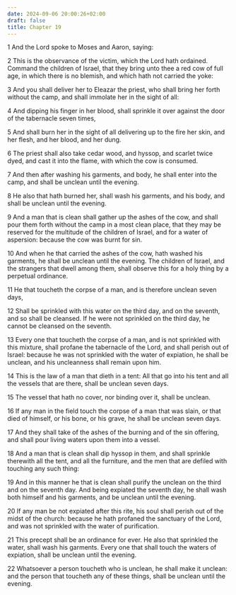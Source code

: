 ```yaml
---
date: 2024-09-06 20:00:26+02:00
draft: false
title: Chapter 19
---
```




1 And the Lord spoke to Moses and Aaron, saying:

2 This is the observance of the victim, which the Lord hath ordained. Command the children of Israel, that they bring unto thee a red cow of full age, in which there is no blemish, and which hath not carried the yoke:

3 And you shall deliver her to Eleazar the priest, who shall bring her forth without the camp, and shall immolate her in the sight of all:

4 And dipping his finger in her blood, shall sprinkle it over against the door of the tabernacle seven times,

5 And shall burn her in the sight of all delivering up to the fire her skin, and her flesh, and her blood, and her dung.

6 The priest shall also take cedar wood, and hyssop, and scarlet twice dyed, and cast it into the flame, with which the cow is consumed.

7 And then after washing his garments, and body, he shall enter into the camp, and shall be unclean until the evening.

8 He also that hath burned her, shall wash his garments, and his body, and shall be unclean until the evening.

9 And a man that is clean shall gather up the ashes of the cow, and shall pour them forth without the camp in a most clean place, that they may be reserved for the multitude of the children of Israel, and for a water of aspersion: because the cow was burnt for sin.

10 And when he that carried the ashes of the cow, hath washed his garments, he shall be unclean until the evening. The children of Israel, and the strangers that dwell among them, shall observe this for a holy thing by a perpetual ordinance.

11 He that toucheth the corpse of a man, and is therefore unclean seven days,

12 Shall be sprinkled with this water on the third day, and on the seventh, and so shall be cleansed. If he were not sprinkled on the third day, he cannot be cleansed on the seventh.

13 Every one that toucheth the corpse of a man, and is not sprinkled with this mixture, shall profane the tabernacle of the Lord, and shall perish out of Israel: because he was not sprinkled with the water of expiation, he shall be unclean, and his uncleanness shall remain upon him.

14 This is the law of a man that dieth in a tent: All that go into his tent and all the vessels that are there, shall be unclean seven days.

15 The vessel that hath no cover, nor binding over it, shall be unclean.

16 If any man in the field touch the corpse of a man that was slain, or that died of himself, or his bone, or his grave, he shall be unclean seven days.

17 And they shall take of the ashes of the burning and of the sin offering, and shall pour living waters upon them into a vessel.

18 And a man that is clean shall dip hyssop in them, and shall sprinkle therewith all the tent, and all the furniture, and the men that are defiled with touching any such thing:

19 And in this manner he that is clean shall purify the unclean on the third and on the seventh day. And being expiated the seventh day, he shall wash both himself and his garments, and be unclean until the evening.

20 If any man be not expiated after this rite, his soul shall perish out of the midst of the church: because he hath profaned the sanctuary of the Lord, and was not sprinkled with the water of purification.

21 This precept shall be an ordinance for ever. He also that sprinkled the water, shall wash his garments. Every one that shall touch the waters of expiation, shall be unclean until the evening.

22 Whatsoever a person toucheth who is unclean, he shall make it unclean: and the person that toucheth any of these things, shall be unclean until the evening.

